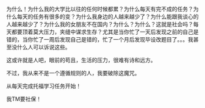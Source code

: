 为什么！为什么我的大学比以往的任何时候都累？为什么每天有完不成的任务？为什么每天的任务有很多的变？为什么我身边的人越来越少了？为什么能跟我谈心的人越来越少了？为什么我的女朋友不在国内？为什么？为什么？这就是社会吗？每天都要顶着莫大压力，夹缝中谋求生存？尤其是当你忙了一天后发现之前的自己是错的，当你忙了一周后发现自己是错的，忙了一个月后发现毕设改题目了。。。我甚至没什么人可以诉说这些。

这或许就是人吧，眼前的苟且，生活的压力，很难有诗和远方。

不过，我从来不是一个遵循规则的人，我要破除这魔咒。

从每天完成托福学习任务开始！

我TM要社保！